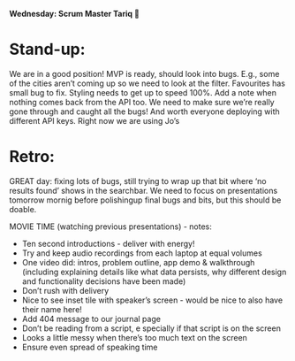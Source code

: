 **Wednesday: Scrum Master Tariq 💪**

# Stand-up:

We are in a good position! MVP is ready, should look into bugs. E.g., some of the cities aren’t coming up so we need to look at the filter. Favourites has small bug to fix. Styling needs to get up to speed 100%. Add a note when nothing comes back from the API too. We need to make sure we’re really gone through and caught all the bugs! And worth everyone deploying with different API keys. Right now we are using Jo’s

# Retro:

GREAT day: fixing lots of bugs, still trying to wrap up that bit where ‘no results found’ shows in the searchbar. We need to focus on presentations tomorrow mornig before polishingup final bugs and bits, but this should be doable.

MOVIE TIME (watching previous presentations) - notes:

- Ten second introductions - deliver with energy!
- Try and keep audio recordings from each laptop at equal volumes
- One video did: intros, problem outline, app demo & walkthrough (including explaining details like what data persists, why different design and functionality decisions have been made)
- Don’t rush with delivery
- Nice to see inset tile with speaker’s screen - would be nice to also have their name here!
- Add 404 message to our journal page
- Don’t be reading from a script, e specially if that script is on the screen
- Looks a little messy when there’s too much text on the screen
- Ensure even spread of speaking time
